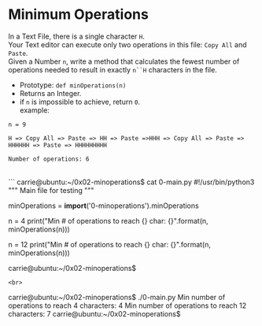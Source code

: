 # Minimum Operations
In a Text File, there is a single character `H`.<br>
Your Text editor can execute only two operations in this file: `Copy All` and `Paste`. <br>
Given a Number `n`, write a method that calculates the fewest number of operations needed to result in exactly `n``H` characters in the file.<br>
* Prototype: `def minOperations(n)`<br>
* Returns an Integer.
* if `n` is impossible to achieve, return `0`.<br>
example:
```
n = 9

H => Copy All => Paste => HH => Paste =>HHH => Copy All => Paste => HHHHHH => Paste => HHHHHHHHH

Number of operations: 6
```
<br>
```
carrie@ubuntu:~/0x02-minoperations$ cat 0-main.py
#!/usr/bin/python3
"""
Main file for testing
"""

minOperations = __import__('0-minoperations').minOperations

n = 4
print("Min # of operations to reach {} char: {}".format(n, minOperations(n)))

n = 12
print("Min # of operations to reach {} char: {}".format(n, minOperations(n)))

carrie@ubuntu:~/0x02-minoperations$
```
<br>
```
carrie@ubuntu:~/0x02-minoperations$ ./0-main.py
Min number of operations to reach 4 characters: 4
Min number of operations to reach 12 characters: 7
carrie@ubuntu:~/0x02-minoperations$
```
